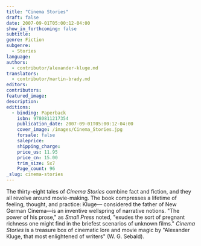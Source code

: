 ```yaml
---
title: "Cinema Stories"
draft: false
date: 2007-09-01T05:00:12-04:00
show_in_forthcoming: false
subtitle:
genre: Fiction
subgenre:
  - Stories
language:
authors:
  - contributor/alexander-kluge.md
translators:
  - contributor/martin-brady.md
editors:
contributors:
featured_image:
description:
editions:
  - binding: Paperback
    isbn: 9780811217354
    publication_date: 2007-09-01T05:00:12-04:00
    cover_image: /images/Cinema_Stories.jpg
    forsale: false
    saleprice:
    shipping_charge:
    price_us: 11.95
    price_cn: 15.00
    trim_size: 5x7
    Page_count: 96
_slug: cinema-stories
---
```


The thirty-eight tales of _Cinema Stories_ combine fact and fiction, and they all revolve around movie-making. The book compresses a lifetime of feeling, thought, and practice: Kluge— considered the father of New German Cinema—is an inventive wellspring of narrative notions. "The power of his prose," as _Small Press_ noted, "exudes the sort of pregnant richness one might find in the briefest scenarios of unknown films." _Cinema Stories_ is a treasure box of cinematic lore and movie magic by "Alexander Kluge, that most enlightened of writers" (W. G. Sebald).

